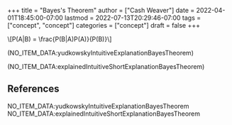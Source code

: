+++
title = "Bayes's Theorem"
author = ["Cash Weaver"]
date = 2022-04-01T18:45:00-07:00
lastmod = 2022-07-13T20:29:46-07:00
tags = ["concept", "concept"]
categories = ["concept"]
draft = false
+++

\\[P(A|B) = \frac{P(B|A)P(A)}{P(B)}\\]

(NO_ITEM_DATA:yudkowskyIntuitiveExplanationBayesTheorem)

(NO_ITEM_DATA:explainedIntuitiveShortExplanationBayesTheorem)

## References

<style>.csl-entry{text-indent: -1.5em; margin-left: 1.5em;}</style><div class="csl-bib-body">
  <div class="csl-entry">NO_ITEM_DATA:yudkowskyIntuitiveExplanationBayesTheorem</div>
  <div class="csl-entry">NO_ITEM_DATA:explainedIntuitiveShortExplanationBayesTheorem</div>
</div>
